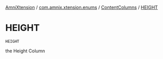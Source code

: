 [AmniXtension](../../index.md) / [com.amnix.xtension.enums](../index.md) / [ContentColumns](index.md) / [HEIGHT](./-h-e-i-g-h-t.md)

# HEIGHT

`HEIGHT`

the Height Column

